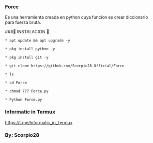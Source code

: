 ### Force
Es una herramienta creada en python cuya funcion es crear diccionario para fuerza bruta.

###🦂 INSTALACION 🦂

```
* apt update && apt upgrade -y

* pkg install python -y

* pkg install git -y

* git clone https://github.com/Scorpio28-Official/Force

* ls

* cd Force

* chmod 777 Force.py

* Python Force.py
```

### Informatic in Termux

https://t.me/Informatic_in_Termux

### By: Scorpio28
